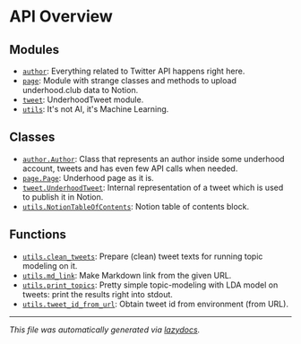 <!-- markdownlint-disable -->

# API Overview

## Modules

- [`author`](./author.md#module-author): Everything related to Twitter API happens right here.
- [`page`](./page.md#module-page): Module with strange classes and methods to upload underhood.club data to Notion.
- [`tweet`](./tweet.md#module-tweet): UnderhoodTweet module.
- [`utils`](./utils.md#module-utils): It's not AI, it's Machine Learning.

## Classes

- [`author.Author`](./author.md#class-author): Class that represents an author inside some underhood account, tweets and has even few API calls when needed.
- [`page.Page`](./page.md#class-page): Underhood page as it is.
- [`tweet.UnderhoodTweet`](./tweet.md#class-underhoodtweet): Internal representation of a tweet which is used to publish it in Notion.
- [`utils.NotionTableOfContents`](./utils.md#class-notiontableofcontents): Notion table of contents block.

## Functions

- [`utils.clean_tweets`](./utils.md#function-clean_tweets): Prepare (clean) tweet texts for running topic modeling on it.
- [`utils.md_link`](./utils.md#function-md_link): Make Markdown link from the given URL.
- [`utils.print_topics`](./utils.md#function-print_topics): Pretty simple topic-modeling with LDA model on tweets: print the results right into stdout.
- [`utils.tweet_id_from_url`](./utils.md#function-tweet_id_from_url): Obtain tweet id from environment (from URL).


---

_This file was automatically generated via [lazydocs](https://github.com/ml-tooling/lazydocs)._
